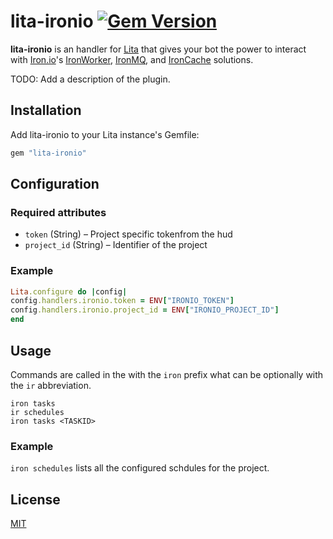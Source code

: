# lita-ironio [![Gem Version](https://badge.fury.io/rb/lita-ironio.svg)](http://badge.fury.io/rb/lita-ironio)

**lita-ironio** is an handler for [Lita](https://www.lita.io) that gives your bot the power to interact with [Iron.io](https://iron.io)'s [IronWorker](http://www.iron.io/worker), [IronMQ](http://www.iron.io/mq), and [IronCache](http://www.iron.io/cache) solutions.

TODO: Add a description of the plugin.

## Installation

Add lita-ironio to your Lita instance's Gemfile:

``` ruby
gem "lita-ironio"
```

## Configuration
### Required attributes


* `token` (String) – Project specific tokenfrom the hud
* `project_id` (String) – Identifier of the project

### Example

``` ruby
Lita.configure do |config|
config.handlers.ironio.token = ENV["IRONIO_TOKEN"] 
config.handlers.ironio.project_id = ENV["IRONIO_PROJECT_ID"]
end
```

## Usage

Commands are called in the with the `iron` prefix what can be optionally with the `ir` abbreviation.

```shell
iron tasks
ir schedules
iron tasks <TASKID>
```

### Example

`iron schedules` lists all the configured schdules for the project.

## License

[MIT](http://opensource.org/licenses/MIT)
